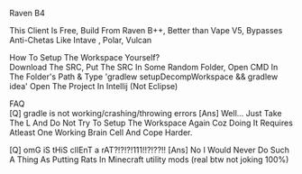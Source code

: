 Raven B4

This Client Is Free, Build From Raven B++, Better than Vape V5, Bypasses Anti-Chetas Like Intave , Polar, Vulcan

How To Setup The Workspace Yourself?                                                                                                                                                                                                   
Download The SRC,
Put The SRC In Some Random Folder,
Open CMD In The Folder's Path & Type 'gradlew setupDecompWorkspace && gradlew idea'
Open The Project In Intellij (Not Eclipse)

FAQ                                                                                                                                                                                                                         
[Q] gradle is not working/crashing/throwing errors
[Ans] Well... Just Take The L And Do Not Try To Setup The Workspace Again Coz Doing It Requires Atleast One Working Brain Cell And Cope Harder.

[Q] omG iS tHiS clIEnT a rAT?!?!?!111!!?!??!!
[Ans] No I Would Never Do Such A Thing As Putting Rats In Minecraft utility mods (real btw not joking 100%)

